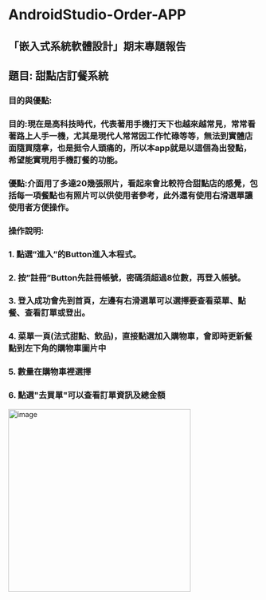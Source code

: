 # AndroidStudio-Order-APP
## 「嵌入式系統軟體設計」期末專題報告
## 題目: 甜點店訂餐系統     
### 目的與優點:
### 目的:現在是高科技時代，代表著用手機打天下也越來越常見，常常看著路上人手一機，尤其是現代人常常因工作忙碌等等，無法到實體店面隨買隨拿，也是挺令人頭痛的，所以本app就是以這個為出發點，希望能實現用手機訂餐的功能。
### 優點:介面用了多達20幾張照片，看起來會比較符合甜點店的感覺，包括每一項餐點也有照片可以供使用者參考，此外還有使用右滑選單讓使用者方便操作。
### 操作說明:
### 1.	點選”進入”的Button進入本程式。
### 2.	按”註冊”Button先註冊帳號，密碼須超過8位數，再登入帳號。
### 3.	登入成功會先到首頁，左邊有右滑選單可以選擇要查看菜單、點餐、查看訂單或登出。
### 4.	菜單一頁(法式甜點、飲品)，直接點選加入購物車，會即時更新餐點到左下角的購物車圖片中
### 5.	數量在購物車裡選擇
### 6.	點選"去買單"可以查看訂單資訊及總金額
<img width="366" alt="image" src="https://github.com/meimei-lin/AndroidStudio-Order-APP/assets/81676839/648ffcd0-3f1c-4e7d-bc3d-fc26470b79c9">
